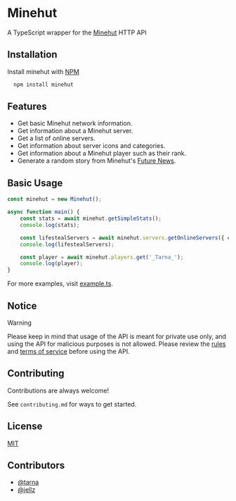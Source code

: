 # Minehut
A TypeScript wrapper for the [Minehut](https://minehut.com) HTTP API

## Installation
Install minehut with [NPM](https://npmjs.com)

```bash
  npm install minehut
```

## Features
- Get basic Minehut network information.
- Get information about a Minehut server.
- Get a list of online servers.
- Get information about server icons and categories.
- Get information about a Minehut player such as their rank.
- Generate a random story from Minehut's [Future News](https://minehut.wiki.gg/wiki/Future_News).

## Basic Usage
```ts
const minehut = new Minehut();

async function main() {
    const stats = await minehut.getSimpleStats();
    console.log(stats);

    const lifestealServers = await minehut.servers.getOnlineServers({ category: "lifesteal" });
    console.log(lifestealServers);

    const player = await minehut.players.get('_Tarna_');
    console.log(player);
}
```

For more examples, visit [example.ts](https://github.com/jellz/minehut/blob/master/src/example.ts).

## Notice
> [!WARNING]
> Please keep in mind that usage of the API is meant for private use only, and using the API for malicious purposes is not allowed.
> Please review the [rules](https://minehut.com/rules) and [terms of service](https://minehut.com/terms-of-service) before using the API.

## Contributing
Contributions are always welcome!

See `contributing.md` for ways to get started.

## License
[MIT](https://choosealicense.com/licenses/mit/)

## Contributors
- [@tarna](https://www.github.com/tarna)
- [@jellz](https://www.github.com/jellz)